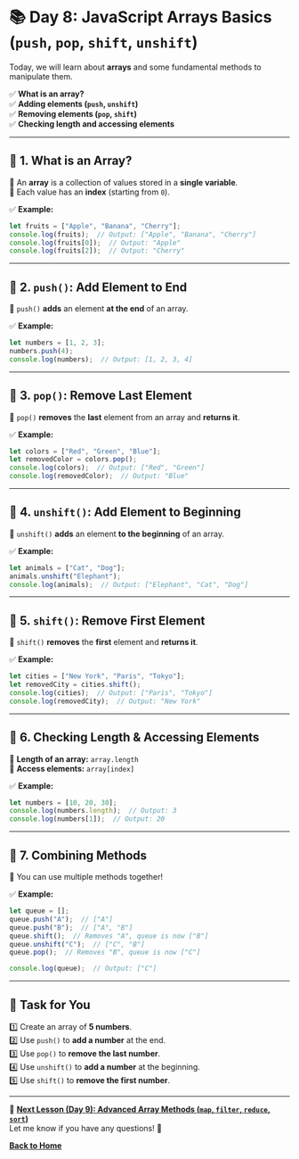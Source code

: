 # **📚 Day 8: JavaScript Arrays Basics (`push`, `pop`, `shift`, `unshift`)**  

Today, we will learn about **arrays** and some fundamental methods to manipulate them.  

✅ **What is an array?**  
✅ **Adding elements (`push`, `unshift`)**  
✅ **Removing elements (`pop`, `shift`)**  
✅ **Checking length and accessing elements**  

---

## **🔹 1. What is an Array?**  
📌 An **array** is a collection of values stored in a **single variable**.  
📌 Each value has an **index** (starting from `0`).  

✅ **Example:**  
```js
let fruits = ["Apple", "Banana", "Cherry"];
console.log(fruits);  // Output: ["Apple", "Banana", "Cherry"]
console.log(fruits[0]);  // Output: "Apple"
console.log(fruits[2]);  // Output: "Cherry"
```

---

## **🔹 2. `push()`: Add Element to End**  
📌 `push()` **adds** an element **at the end** of an array.  

✅ **Example:**  
```js
let numbers = [1, 2, 3];
numbers.push(4);
console.log(numbers);  // Output: [1, 2, 3, 4]
```

---

## **🔹 3. `pop()`: Remove Last Element**  
📌 `pop()` **removes** the **last** element from an array and **returns it**.  

✅ **Example:**  
```js
let colors = ["Red", "Green", "Blue"];
let removedColor = colors.pop();
console.log(colors);  // Output: ["Red", "Green"]
console.log(removedColor);  // Output: "Blue"
```

---

## **🔹 4. `unshift()`: Add Element to Beginning**  
📌 `unshift()` **adds** an element **to the beginning** of an array.  

✅ **Example:**  
```js
let animals = ["Cat", "Dog"];
animals.unshift("Elephant");
console.log(animals);  // Output: ["Elephant", "Cat", "Dog"]
```

---

## **🔹 5. `shift()`: Remove First Element**  
📌 `shift()` **removes** the **first** element and **returns it**.  

✅ **Example:**  
```js
let cities = ["New York", "Paris", "Tokyo"];
let removedCity = cities.shift();
console.log(cities);  // Output: ["Paris", "Tokyo"]
console.log(removedCity);  // Output: "New York"
```

---

## **🔹 6. Checking Length & Accessing Elements**  
📌 **Length of an array:** `array.length`  
📌 **Access elements:** `array[index]`  

✅ **Example:**  
```js
let numbers = [10, 20, 30];
console.log(numbers.length);  // Output: 3
console.log(numbers[1]);  // Output: 20
```

---

## **🔹 7. Combining Methods**  
📌 You can use multiple methods together!  

✅ **Example:**  
```js
let queue = [];
queue.push("A");  // ["A"]
queue.push("B");  // ["A", "B"]
queue.shift();  // Removes "A", queue is now ["B"]
queue.unshift("C");  // ["C", "B"]
queue.pop();  // Removes "B", queue is now ["C"]

console.log(queue);  // Output: ["C"]
```

---

## **📝 Task for You**  
1️⃣ Create an array of **5 numbers**.  
2️⃣ Use `push()` to **add a number** at the end.  
3️⃣ Use `pop()` to **remove the last number**.  
4️⃣ Use `unshift()` to **add a number** at the beginning.  
5️⃣ Use `shift()` to **remove the first number**.  

---

🎯 **[Next Lesson (Day 9): Advanced Array Methods (`map`, `filter`, `reduce`, `sort`)](../day_9-1/)**  
Let me know if you have any questions! 🚀

[**Back to Home**](../../../)
